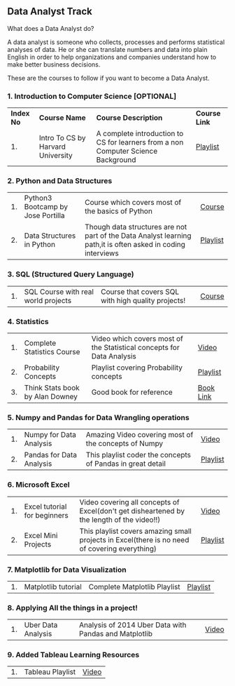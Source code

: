 ## Data Analyst Track
What does a Data Analyst do?
<p>A data analyst is someone who collects, processes and performs statistical analyses of data. He or she can translate numbers and data into plain English in order to help organizations and companies understand how to make better business decisions.</p>

These are the courses to follow if you want to become a Data Analyst.
### 1. Introduction to Computer Science [OPTIONAL]
<table>
<tr>
    <td>        
        <b>Index No</b>
    </td>
    <td>
        <b>Course Name</b>
    </td>
    <td>
        <b>Course Description</b>
    </td>
    <td>
        <b>Course Link</b>
    </td>
</tr>
<tr>
    <td>        
        1.
    </td>
    <td>
        Intro To CS by Harvard University
    </td>
    <td>
        A complete introduction to CS for learners from a non Computer Science Background
    </td>
    <td>
        <a href = 'https://www.youtube.com/playlist?list=PLWKjhJtqVAbmGw5fN5BQlwuug-8bDmabi'>Playlist</a>
    </td>
</tr>
</table>

### 2. Python and Data Structures
<table>
<tr>
    <td>        
        1.
    </td>
    <td>
        Python3 Bootcamp by Jose Portilla
    </td>
    <td>
        Course which covers most of the basics of Python
    </td>
    <td>
        <a href = 'https://www.udemy.com/course/complete-python-bootcamp/'>Course</a>
    </td>
</tr>
<tr>
    <td>        
        2.
    </td>
    <td>
        Data Structures in Python
    </td>
    <td>
        Though data structures are not part of the Data Analyst learning path,it is often asked in coding interviews
    </td>
    <td>
        <a href = 'https://www.udemy.com/course/complete-python-bootcamp/'>Playlist</a>
    </td>
</tr>
</table>

### 3. SQL (Structured Query Language)
<table>
<tr>
    <td>        
        1.
    </td>
    <td>
    SQL Course with real world projects    
    </td>
    <td>
        Course that covers SQL with high quality projects!
    </td>
    <td>
        <a href = 'https://www.udemy.com/course/the-ultimate-mysql-bootcamp-go-from-sql-beginner-to-expert/'>Course</a>
    </td>
</tr>
</table>

### 4. Statistics
<table>
<tr>
    <td>        
        1.
    </td>
    <td>
    Complete Statistics Course      
    </td>
    <td>
        Video which covers most of the Statistical concepts for Data Analysis
    </td>
    <td>
        <a href = 'https://www.youtube.com/watch?v=xxpc-HPKN28'>Video</a>
    </td>
</tr>
<tr>
    <td>        
        2.
    </td>
    <td>
          Probability Concepts  
    </td>
    <td>
        Playlist covering Probability concepts
    </td>
    <td>
        <a href = 'https://www.youtube.com/playlist?list=PLKhIyg7HglikW9E83pxIv2VFZVa-DxlKB'>Playlist</a>
    </td>
</tr>
<tr>
    <td>        
        3.
    </td>
    <td>
         Think Stats book by Alan Downey   
    </td>
    <td>
    Good book for reference    
    </td>
    <td>
        <a href = '#'>Book Link</a>
    </td>
</tr>
</table>

### 5. Numpy and Pandas for Data Wrangling operations
<table>
<tr>
    <td>        
        1.
    </td>
    <td>
    Numpy for Data Analysis    
    </td>
    <td>
    Amazing Video covering most of the concepts of Numpy    
    </td>
    <td>
        <a href = 'https://www.youtube.com/watch?v=ZB7BZMhfPgk'>Video</a>
    </td>
</tr>

<tr>
    <td>        
        2.
    </td>
    <td>
    Pandas for Data Analysis   
    </td>
    <td>
    This playlist coder the concepts of Pandas in great detail
    </td>
    <td>
        <a href = 'https://www.youtube.com/playlist?list=PL-osiE80TeTsWmV9i9c58mdDCSskIFdDS'>Playlist</a>
    </td>
</tr>
</table>

### 6. Microsoft Excel
<table>
<tr>
    <td>        
        1.
    </td>
    <td>
        Excel tutorial for beginners
    </td>
    <td>
     Video covering all concepts of Excel(don't get disheartened by the length of the video!!)  
    </td>
    <td>
        <a href = 'https://www.youtube.com/watch?v=27dxBp0EgCc'>Video</a>
    </td>
</tr>

<tr>
    <td>        
        2.
    </td>
    <td>
        Excel Mini Projects
    </td>
    <td>
    This playlist covers amazing small projects in Excel(there is no need of covering everything)
    </td>
    <td>
        <a href = 'https://www.youtube.com/playlist?list=PL-osiE80TeTsWmV9i9c58mdDCSskIFdDS'>Playlist</a>
    </td>
</tr>
</table>


### 7. Matplotlib for Data Visualization
<table>
<tr>
    <td>        
        1.
    </td>
    <td>
        Matplotlib tutorial
    </td>
    <td>
     Complete Matplotlib Playlist  
    </td>
    <td>
        <a href = 'https://www.youtube.com/playlist?list=PL-osiE80TeTvipOqomVEeZ1HRrcEvtZB_'>Playlist</a>
    </td>
</tr>
</table>


### 8. Applying All the things in a project!
<table>
<tr>
    <td>        
        1.
    </td>
    <td>
        Uber Data Analysis
    </td>
    <td>
            Analysis of 2014 Uber Data with Pandas and Matplotlib
    </td>
    <td>
        <a href = 'https://www.youtube.com/watch?v=Q73ADVZCqSU'>Video</a>
    </td>
</tr>
</table>

### 9. Added Tableau Learning Resources
<table>
<tr>
    <td>1.</td>
    <td>        
        Tableau Playlist
    </td>
    <td>
        <a href = 'https://www.youtube.com/playlist?list=PL6_D9USWkG1DkvclGfsFnJno5b_rDvArK'>Video</a>
    </td>
</tr>
</table>
